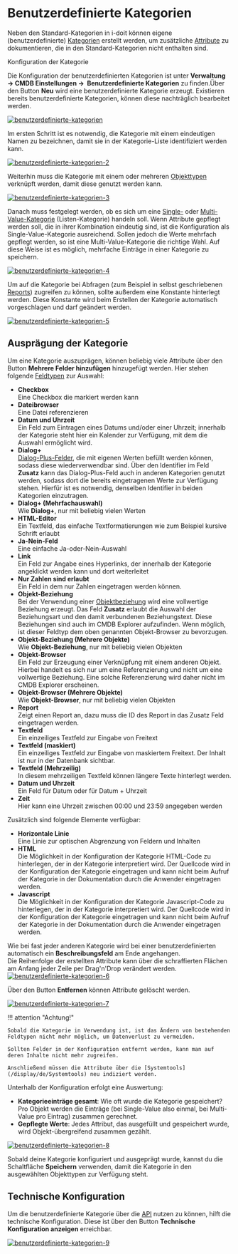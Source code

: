 # Benutzerdefinierte Kategorien

Neben den Standard-Kategorien in i-doit können eigene (benutzerdefinierte) [Kategorien](struktur-it-dokumentation.md) erstellt werden, um zusätzliche [Attribute](struktur-it-dokumentation.md) zu dokumentieren, die in den Standard-Kategorien nicht enthalten sind.

Konfiguration der Kategorie

Die Konfiguration der benutzerdefinierten Kategorien ist unter **Verwaltung → CMDB Einstellungen →  Benutzerdefinierte Kategorien** zu finden.Über den Button **Neu** wird eine benutzerdefinierte Kategorie erzeugt. Existieren bereits benutzerdefinierte Kategorien, können diese nachträglich bearbeitet werden.

[![benutzerdefinierte-kategorien](../assets/images/grundlagen/benutzerdefinierte-kategorien/1-bk.png)](../assets/images/grundlagen/benutzerdefinierte-kategorien/1-bk.png)

Im ersten Schritt ist es notwendig, die Kategorie mit einem eindeutigen Namen zu bezeichnen, damit sie in der Kategorie-Liste identifiziert werden kann.

[![benutzerdefinierte-kategorien-2](../assets/images/grundlagen/benutzerdefinierte-kategorien/2-bk.png)](../assets/images/grundlagen/benutzerdefinierte-kategorien/2-bk.png)

Weiterhin muss die Kategorie mit einem oder mehreren [Objekttypen](struktur-it-dokumentation.md) verknüpft werden, damit diese genutzt werden kann.

[![benutzerdefinierte-kategorien-3](../assets/images/grundlagen/benutzerdefinierte-kategorien/3-bk.png)](../assets/images/grundlagen/benutzerdefinierte-kategorien/3-bk.png)

Danach muss festgelegt werden, ob es sich um eine [Single-](struktur-it-dokumentation.md) oder [Multi-Value-Kategorie](struktur-it-dokumentation.md) (Listen-Kategorie) handeln soll. Wenn Attribute gepflegt werden soll, die in ihrer Kombination eindeutig sind, ist die Konfiguration als Single-Value-Kategorie ausreichend. Sollen jedoch die Werte mehrfach gepflegt werden, so ist eine Multi-Value-Kategorie die richtige Wahl. Auf diese Weise ist es möglich, mehrfache Einträge in einer Kategorie zu speichern.

[![benutzerdefinierte-kategorien-4](../assets/images/grundlagen/benutzerdefinierte-kategorien/4-bk.png)](../assets/images/grundlagen/benutzerdefinierte-kategorien/4-bk.png)
<!---Todo: Fixme--->
Um auf die Kategorie bei Abfragen (zum Beispiel in selbst geschriebenen [Reports](/display/de/Report+Manager)) zugreifen zu können, sollte außerdem eine Konstante hinterlegt werden. Diese Konstante wird beim Erstellen der Kategorie automatisch vorgeschlagen und darf geändert werden.

[![benutzerdefinierte-kategorien-5](../assets/images/grundlagen/benutzerdefinierte-kategorien/5-bk.png)](../assets/images/grundlagen/benutzerdefinierte-kategorien/5-bk.png)

Ausprägung der Kategorie
------------------------

Um eine Kategorie auszuprägen, können beliebig viele Attribute über den Button **Mehrere Felder hinzufügen** hinzugefügt werden. Hier stehen folgende [Feldtypen](attributfelder.md) zur Auswahl:

*   **Checkbox**  
    Eine Checkbox die markiert werden kann
*   **Dateibrowser**  
    Eine Datei referenzieren
*   **Datum und Uhrzeit**  
    Ein Feld zum Eintragen eines Datums und/oder einer Uhrzeit; innerhalb der Kategorie steht hier ein Kalender zur Verfügung, mit dem die Auswahl ermöglicht wird.
*   **Dialog+**  
    [Dialog-Plus-Felder](dialog-admin.md), die mit eigenen Werten befüllt werden können, sodass diese wiederverwendbar sind. Über den Identifier im Feld **Zusatz** kann das Dialog-Plus-Feld auch in anderen Kategorien genutzt werden, sodass dort die bereits eingetragenen Werte zur Verfügung stehen. Hierfür ist es notwendig, denselben Identifier in beiden Kategorien einzutragen.
*   **Dialog+ (Mehrfachauswahl)**  
    Wie **Dialog+**, nur mit beliebig vielen Werten
*   **HTML-Editor**  
    Ein Textfeld, das einfache Textformatierungen wie zum Beispiel kursive Schrift erlaubt
*   **Ja-Nein-Feld**  
    Eine einfache Ja-oder-Nein-Auswahl
*   **Link**  
    Ein Feld zur Angabe eines Hyperlinks, der innerhalb der Kategorie angeklickt werden kann und dort weiterleitet
*   **Nur Zahlen sind erlaubt**  
    Ein Feld in dem nur Zahlen eingetragen werden können.
*   **Objekt-Beziehung**  
    Bei der Verwendung einer [Objektbeziehung](objekt-beziehungen.md) wird eine vollwertige Beziehung erzeugt. Das Feld **Zusatz** erlaubt die Auswahl der Beziehungsart und den damit verbundenen Beziehungstext. Diese Beziehungen sind auch im CMDB Explorer aufzufinden. Wenn möglich, ist dieser Feldtyp dem oben genannten Objekt-Browser zu bevorzugen.
*   **Objekt-Beziehung (Mehrere Objekte)**  
    Wie **Objekt-Beziehung**, nur mit beliebig vielen Objekten
*   **Objekt-Browser**  
    Ein Feld zur Erzeugung einer Verknüpfung mit einem anderen Objekt. Hierbei handelt es sich nur um eine Referenzierung und nicht um eine vollwertige Beziehung. Eine solche Referenzierung wird daher nicht im CMDB Explorer erscheinen.
*   **Objekt-Browser (Mehrere Objekte)**  
    Wie **Objekt-Browser**, nur mit beliebig vielen Objekten
*   **Report**  
    Zeigt einen Report an, dazu muss die ID des Report in das Zusatz Feld eingetragen werden.
*   **Textfeld**  
    Ein einzeiliges Textfeld zur Eingabe von Freitext
*   **Textfeld (maskiert)**  
    Ein einzeiliges Textfeld zur Eingabe von maskiertem Freitext. Der Inhalt ist nur in der Datenbank sichtbar.
*   **Textfeld (Mehrzeilig)**  
    In diesem mehrzeiligen Textfeld können längere Texte hinterlegt werden.
*   **Datum und Uhrzeit**  
    Ein Feld für Datum oder für Datum + Uhrzeit
*   **Zeit**  
    Hier kann eine Uhrzeit zwischen 00:00 und 23:59 angegeben werden

Zusätzlich sind folgende Elemente verfügbar:

*   **Horizontale Linie**  
    Eine Linie zur optischen Abgrenzung von Feldern und Inhalten
*   **HTML**  
    Die Möglichkeit in der Konfiguration der Kategorie HTML-Code zu hinterlegen, der in der Kategorie interpretiert wird. Der Quellcode wird in der Konfiguration der Kategorie eingetragen und kann nicht beim Aufruf der Kategorie in der Dokumentation durch die Anwender eingetragen werden.
*   **Javascript**  
    Die Möglichkeit in der Konfiguration der Kategorie Javascript-Code zu hinterlegen, der in der Kategorie interpretiert wird. Der Quellcode wird in der Konfiguration der Kategorie eingetragen und kann nicht beim Aufruf der Kategorie in der Dokumentation durch die Anwender eingetragen werden.

  

Wie bei fast jeder anderen Kategorie wird bei einer benutzerdefinierten automatisch ein **Beschreibungsfeld** am Ende angehangen.  
Die Reihenfolge der erstellten Attribute kann über die schraffierten Flächen am Anfang jeder Zeile per Drag'n'Drop verändert werden.  
[![benutzerdefinierte-kategorien-6](../assets/images/grundlagen/benutzerdefinierte-kategorien/6-bk.gif)](../assets/images/grundlagen/benutzerdefinierte-kategorien/6-bk.gif)

  

Über den Button **Entfernen** können Attribute gelöscht werden.

[![benutzerdefinierte-kategorien-7](../assets/images/grundlagen/benutzerdefinierte-kategorien/7-bk.gif)](../assets/images/grundlagen/benutzerdefinierte-kategorien/7-bk.gif)
<!---Todo: Fixme--->
!!! attention "Achtung!"

    Sobald die Kategorie in Verwendung ist, ist das Ändern von bestehenden Feldtypen nicht mehr möglich, um Datenverlust zu vermeiden.

    Sollten Felder in der Konfiguration entfernt werden, kann man auf deren Inhalte nicht mehr zugreifen.

    Anschließend müssen die Attribute über die [Systemtools](/display/de/Systemtools) neu indiziert werden.

Unterhalb der Konfiguration erfolgt eine Auswertung:

*   **Kategorieeinträge gesamt**: Wie oft wurde die Kategorie gespeichert? Pro Objekt werden die Einträge (bei Single-Value also einmal, bei Multi-Value pro Eintrag) zusammen gerechnet.
*   **Gepflegte Werte**: Jedes Attribut, das ausgefüllt und gespeichert wurde, wird Objekt-übergreifend zusammen gezählt.

[![benutzerdefinierte-kategorien-8](../assets/images/grundlagen/benutzerdefinierte-kategorien/8-bk.png)](../assets/images/grundlagen/benutzerdefinierte-kategorien/8-bk.png)

Sobald deine Kategorie konfiguriert und ausgeprägt wurde, kannst du die Schaltfläche **Speichern** verwenden, damit die Kategorie in den ausgewählten Objekttypen zur Verfügung steht.

Technische Konfiguration
------------------------
<!---Todo: Fixme--->
Um die benutzerdefinierte Kategorie über die [API](/pages/viewpage.action?pageId=7831613) nutzen zu können, hilft die technische Konfiguration. Diese ist über den Button **Technische Konfiguration anzeigen** erreichbar.

[![benutzerdefinierte-kategorien-9](../assets/images/grundlagen/benutzerdefinierte-kategorien/9-bk.png)](../assets/images/grundlagen/benutzerdefinierte-kategorien/9-bk.png)